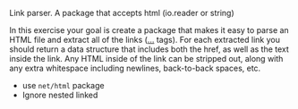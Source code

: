 Link parser. A package that accepts html (io.reader or string)

In this exercise your goal is create a package that makes it easy to parse an HTML file and extract all of the links (<a href="">...</a> tags). For each extracted link you should return a data structure that includes both the href, as well as the text inside the link. Any HTML inside of the link can be stripped out, along with any extra whitespace including newlines, back-to-back spaces, etc.

- use `net/html` package
- Ignore nested linked
